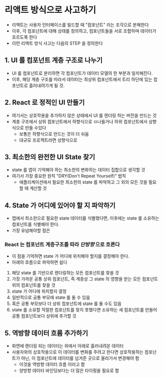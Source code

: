 # 리액트 방식으로 사고하기
- 리액트는 사용자 인터페이스를 빌드할 때 "컴포넌트" 라는 조각으로 분해한다
- 이후, 각 컴포넌트에 대해 상태를 정의하고, 컴포넌트들을 서로 조합하며 데이터가 흐르도록 한다
- 이런 리액트 방식 사고는 다음의 STEP 을 정의한다
## 1. UI 를 컴포넌트 계층 구조로 나누기
- UI 를 컴포넌트로 분리하면 각 컴포넌트가 데이터 모델의 한 부분과 일치해진다.
- 이후, 해당 계층 구조를 따라서 데이터는 최상위 컴포넌트에서 트리 하단에 있는 컴포넌트로 흘러내려가게 될 것.

## 2. React 로 정적인 UI 만들기
- 여기서는 상호작용을 추가하지 않은 상태에서 UI 를 렌더링 하는 버전을 만드는 것
- 계층 구조에서 상위 컴포넌트에서 하향식으로 ㅁ나들거나 하위 컴포넌트에서 상향식으로 만들 수있다
  - 보통은 하향식으로 만드는 것이 더 쉬움
  - 대규모 프로젝트라면 상향식으로

## 3. 최소한의 완전한 UI State 찾기
- state 를 앱이 기억해야 하는 최소한의 변화하는 데이터 집합으로 생각할 것
- 여기서 가장 중요한 원칙 "DRY(Don't Repeat Yourself)" 법칙
  - 애플리케이션에서 필요한 최소한의 state 를 파악하고 그 외의 모든 것을 필요할 때 계산할 것

## 4. State 가 어디에 있어야 할 지 파악하기
- 앱에서 최소한으로 필요한 state 데이터를 식별했다면, 이후에는 state 를 소유하는 컴포넌트를 식별해야 한다.
- 가장 유념해야할 점은
### React 는 컴포넌트 계층구조를 따라 *단방향* 으로 흐른다
- 이 점을 기억하면 state 가 어디에 위치해야 할지를 결정해야 한다.
- 아래의 흐름으로 파악하면 쉽다

1. 해당 state 를 기반으로 렌더링하는 모든 컴포넌트를 찾을 것
2. 가장 가까운 공통 상위 컴포넌트, 즉 계층상 그 state 의 영향을 받는 모든 컴포넌트 위의 컴포넌트를 찾을 것
3. state 가 어디에 위치할지 결정
4. 일반적으로 공통 부모에 state 를 둘 수 있음
5. 혹은 공통 부모보다 더 상위 컴포넌트에 state 를 둘 수도 있음
6. state 를 소유할 적절한 컴포넌트를 찾지 못했다면 소유하는 새 컴포넌트를 만들어 공통 컴포넌트보다 상위에 추가할 것

## 5. 역방향 데이터 흐름 추가하기
- 화면에 렌더링 되는 데이터는 위에서 아래로 흘러내려온 데이터
- 사용자와의 상호작용으로 이 데이터를 변화를 주려고 한다면 상호작용하는 컴포넌트가 아닌, 이 컴포넌트에 데이터를 넘겨준 곳으로 올라가서 변경해야 함
  - 이것을 역방향 데이터 흐름 이라고 함
  - 양방향 데이터 바인딩보다는 더 많은 타이핑을 필요로 함
